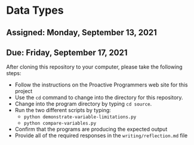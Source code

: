# Data Types

## Assigned: Monday, September 13, 2021
## Due: Friday, September 17, 2021

After cloning this repository to your computer, please take the following steps:

- Follow the instructions on the Proactive Programmers web site for this project
- Use the `cd` command to change into the directory for this repository.
- Change into the program directory by typing `cd source`.
- Run the two different scripts by typing:
  - `python demonstrate-variable-limitations.py`
  - `python compare-variables.py`
- Confirm that the programs are producing the expected output
- Provide all of the required responses in the `writing/reflection.md` file
